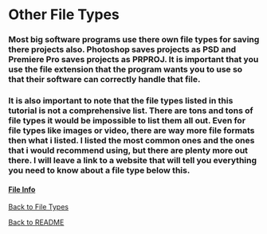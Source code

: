 # Other File Types

### Most big software programs use there own file types for saving there projects also. Photoshop saves projects as PSD and Premiere Pro saves projects as PRPROJ. It is important that you use the file extension that the program wants you to use so that their software can correctly handle that file. 

### It is also important to note that the file types listed in this tutorial is not a comprehensive list. There are tons and tons of file types it would be impossible to list them all out. Even for file types like images or video, there are way more file formats then what i listed. I listed the most common ones and the ones that i would recommend using, but there are plenty more out there. I will leave a link to a website that will tell you everything you need to know about a file type below this. 

#### [File Info](https://fileinfo.com/)


[Back to File Types](https://github.com/jacobrapp99/Final-Project-1600/blob/main/TypeOfFile.md)

[Back to README](https://github.com/jacobrapp99/Final-Project-1600/blob/main/README.md)
